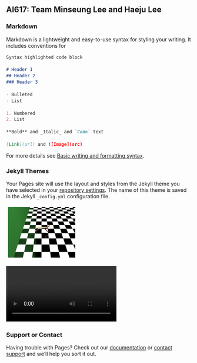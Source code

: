 ## AI617: Team Minseung Lee and Haeju Lee



### Markdown

Markdown is a lightweight and easy-to-use syntax for styling your writing. It includes conventions for

```markdown
Syntax highlighted code block

# Header 1
## Header 2
### Header 3

- Bulleted
- List

1. Numbered
2. List

**Bold** and _Italic_ and `Code` text

[Link](url) and ![Image](src)
```

For more details see [Basic writing and formatting syntax](https://docs.github.com/en/github/writing-on-github/getting-started-with-writing-and-formatting-on-github/basic-writing-and-formatting-syntax).

### Jekyll Themes

Your Pages site will use the layout and styles from the Jekyll theme you have selected in your [repository settings](https://github.com/heyzude/AI617_TermProject/settings/pages). The name of this theme is saved in the Jekyll `_config.yml` configuration file.



![Mujoco Half-Cheetah](docs/assets/mujoco.png)

<video src="https://user-images.githubusercontent.com/12981081/174081987-bbf4c607-c214-4c30-a851-f6c177efbab4.mp4" controls="controls" style="max-width: 730px;">
</video>  


### Support or Contact

Having trouble with Pages? Check out our [documentation](https://docs.github.com/categories/github-pages-basics/) or [contact support](https://support.github.com/contact) and we’ll help you sort it out.
